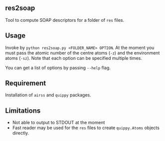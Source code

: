 res2soap
--------

Tool to compute SOAP descriptors for a folder of `res` files.

Usage
-----

Invoke by `python res2soap.py <FOLDER_NAME> OPTION`. At the moment you must pass the 
atomic number of the centre atoms (`-z`) and the environment atoms (`-sz`). Note that
each option can be specified multiple times.

You can get a list of options by passing `--help` flag.


Requirement
------------

Installation of `airss` and `quippy` packages.


Limitations
-----------

* Not able to output to STDOUT at the moment
* Fast reader may be used for the `res` files to create `quippy.Atoms` objects directly.


